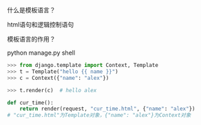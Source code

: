 什么是模板语言？

html语句和逻辑控制语句

模板语言的作用？

python manage.py shell

```python
>>> from django.template import Context, Template
>>> t = Template("hello {{ name }}")
>>> c = Context({"name": "alex"})

>>> t.render(c)  # hello alex 
```

```python
def cur_time():
    return render(request, "cur_time.html", {"name": "alex"})
# "cur_time.html"为Template对象，{"name": "alex"}为Context对象
```

